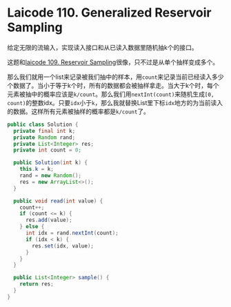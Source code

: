 # Laicode 110. Generalized Reservoir Sampling

给定无限的流输入，实现读入接口和从已读入数据里随机抽k个的接口。

这题和[laicode 109. Reservoir Sampling](laicode-109-Reservoir-Sampling.md)很像，只不过是从单个抽样变成多个。

那么我们就用一个list来记录被我们抽中的样本，用`count`来记录当前已经读入多少个数据了。当小于等于k个时，所有的数据都会被抽样拿走。当大于k个时，每个元素被抽中的概率应该是`k/count`。那么我们用`nextInt(count)`来随机生成`[0, count)`的整数idx。只要`idx`小于`k`，那么我就替换List里下标`idx`地方的为当前读入的数据。这样所有元素被抽样的概率都是`k/count`了。

```java
public class Solution {
  private final int k;
  private Random rand;
  private List<Integer> res;
  private int count = 0;

  public Solution(int k) {
    this.k = k;
    rand = new Random();
    res = new ArrayList<>();
  }

  public void read(int value) {
    count++;
    if (count <= k) {
      res.add(value);
    } else {
      int idx = rand.nextInt(count);
      if (idx < k) {
        res.set(idx, value);
      }
    }
  }

  public List<Integer> sample() {
    return res;
  }
}
```